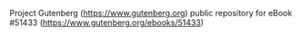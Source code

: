 Project Gutenberg (https://www.gutenberg.org) public repository for
eBook #51433 (https://www.gutenberg.org/ebooks/51433)
